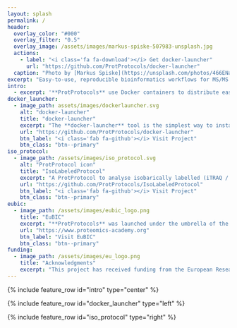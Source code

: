 ```yaml
---
layout: splash
permalink: /
header:
  overlay_color: "#000"
  overlay_filter: "0.5"
  overlay_image: /assets/images/markus-spiske-507983-unsplash.jpg
  actions:
    - label: "<i class='fa fa-download'></i> Get docker-launcher"
      url: "https://github.com/ProtProtocols/docker-launcher"
  caption: "Photo by [Markus Spiske](https://unsplash.com/photos/466ENaLuhLY?utm_source=unsplash&utm_medium=referral&utm_content=creditCopyText) on [Unsplash](https://unsplash.com/search/photos/science?utm_source=unsplash&utm_medium=referral&utm_content=creditCopyText)"
excerpt: "Easy-to-use, reproducible bioinformatics workflows for MS/MS based proteomics approaches."
intro: 
  - excerpt: '**ProtProtocols** use Docker containers to distribute easy-to-use, reproducible bioinformatics workflows for MS/MS based proteomics approaches. This allows you to install complex bioinformatics workflows with a single command - or even at the click of a button through our [docker-launcher](https://github.com/ProtProtocols/docker-launcher) application.'
docker_launcher:
  - image_path: assets/images/dockerlauncher.svg
    alt: "docker-launcher"
    title: "docker-launcher"
    excerpt: "The **docker-launcher** tool is the simplest way to install and run ProtProtocol images. It is a lightweight Java application that provides a simple user interface to download and run ProtProtocols. It supports Windows, Mac OS X and Linux. Its only requirements are Java and Docker to be installed."
    url: "https://github.com/ProtProtocols/docker-launcher"
    btn_label: "<i class='fab fa-github'></i> Visit Project"
    btn_class: "btn--primary"
iso_protocol:
  - image_path: /assets/images/iso_protocol.svg
    alt: "ProtProtocol icon"
    title: "IsoLabeledProtocol"
    excerpt: "A ProtProtocol to analyse isobarically labelled (iTRAQ / TMT) quantitative proteomics experiments. The **IsoLabeledProtocol** provides sophisticated statistical methods to analyse complex experimental designs at the click of a button. Like all ProtProtocols the protocol is run as a [Jupyter](https://jupyter.org) notebook. Starting with peak list files as input (mgf format) it performs everything from the search of the spectra until the statistical analysis of the quantified proteins."
    url: "https://github.com/ProtProtocols/IsoLabeledProtocol"
    btn_label: "<i class='fab fa-github'></i> Visit Project"
    btn_class: "btn--primary"
eubic:
  - image_path: /assets/images/eubic_logo.png
    title: "EuBIC"
    excerpt: "**ProtProtocols** was launched under the umbrella of the European Bioinformatics Community (EuBIC). The EuBIC initiative aims to bring together the bioinformatics community and tackle bioinformatics problems in proteomics collectively."
    url: "https://www.proteomics-academy.org"
    btn_label: "Visit EuBIC"
    btn_class: "btn--primary"
funding:
  - image_path: /assets/images/eu_logo.png
    title: "Acknowledgments"
    excerpt: "This project has received funding from the European Research Council (ERC) under the European Union's Horizon 2020 research and innovation programme under grant agreement No 788042."
---
```


{% include feature_row id="intro" type="center" %}

{% include feature_row id="docker_launcher" type="left" %}

{% include feature_row id="iso_protocol" type="right" %}
